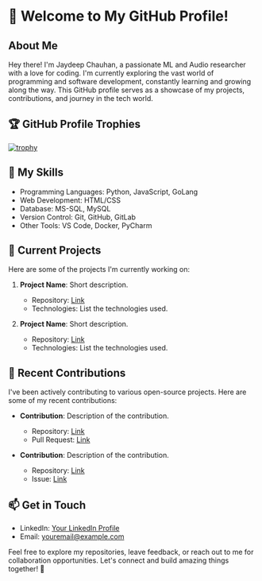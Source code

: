 # 👋 Welcome to My GitHub Profile!

## About Me

Hey there! I'm Jaydeep Chauhan, a passionate ML and Audio researcher with a love for coding. I'm currently exploring the vast world of programming and software development, constantly learning and growing along the way. This GitHub profile serves as a showcase of my projects, contributions, and journey in the tech world.

## 🏆 GitHub Profile Trophies

[![trophy](https://github-profile-trophy.vercel.app/?username=your-github-username)](https://github.com/ryo-ma/github-profile-trophy)

## 🚀 My Skills

- Programming Languages: Python, JavaScript, GoLang
- Web Development: HTML/CSS
- Database: MS-SQL, MySQL
- Version Control: Git, GitHub, GitLab
- Other Tools: VS Code, Docker, PyCharm

## 🌱 Current Projects

Here are some of the projects I'm currently working on:

1. **Project Name**: Short description.
   - Repository: [Link](https://github.com/yourusername/project-repo)
   - Technologies: List the technologies used.

2. **Project Name**: Short description.
   - Repository: [Link](https://github.com/yourusername/project-repo)
   - Technologies: List the technologies used.

## 🔭 Recent Contributions

I've been actively contributing to various open-source projects. Here are some of my recent contributions:

- **Contribution**: Description of the contribution.
  - Repository: [Link](https://github.com/repo-owner/repo)
  - Pull Request: [Link](https://github.com/repo-owner/repo/pull/123)

- **Contribution**: Description of the contribution.
  - Repository: [Link](https://github.com/repo-owner/repo)
  - Issue: [Link](https://github.com/repo-owner/repo/issues/456)

## 📫 Get in Touch

- LinkedIn: [Your LinkedIn Profile](https://www.linkedin.com/in/chauhan3)
- Email: youremail@example.com

Feel free to explore my repositories, leave feedback, or reach out to me for collaboration opportunities. Let's connect and build amazing things together! 🌟

